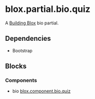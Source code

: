 # blox.partial.bio.quiz

A [Building Blox](https://github.com/Building-Blox/building-blox) bio partial.

## Dependencies
- Bootstrap

## Blocks
### Components
- bio [blox.component.bio.quiz]()